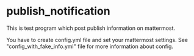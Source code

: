 # publish_notification
This is test program which post publish information on mattermost.

You have to create config.yml file and set your mattermost settings.
See "config_with_fake_info.yml" file for more information about config.